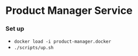 # Product Manager Service #

### Set up ###
* ```docker load -i product-manager.docker```
* ```./scripts/up.sh```